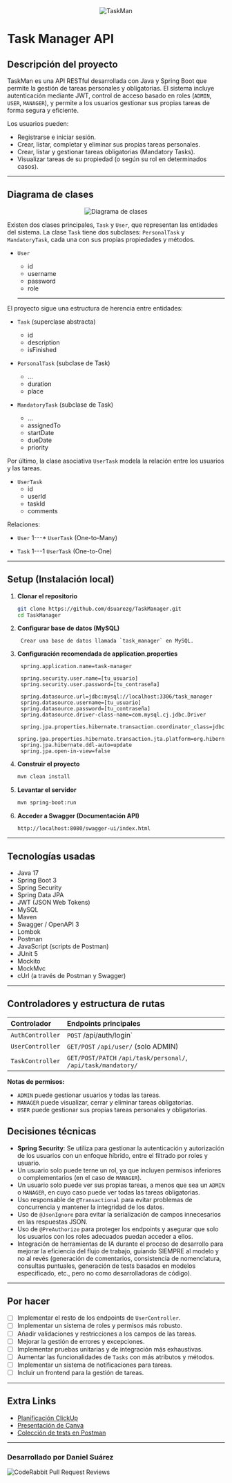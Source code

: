 <div style="text-align: center;">
  <img src="src/main/resources/static/banner.png" alt="TaskMan"></div>

# Task Manager API

## Descripción del proyecto

TaskMan es una API RESTful desarrollada con Java y Spring Boot que permite la gestión de tareas personales y obligatorias. El sistema incluye autenticación mediante JWT, control de acceso basado en roles (`ADMIN`, `USER`, `MANAGER`), y permite a los usuarios gestionar sus propias tareas de forma segura y eficiente.

Los usuarios pueden:
- Registrarse e iniciar sesión.
- Crear, listar, completar y eliminar sus propias tareas personales.
- Crear, listar y gestionar tareas obligatorias (Mandatory Tasks).
- Visualizar tareas de su propiedad (o según su rol en determinados casos).

---

## Diagrama de clases


<div style="text-align: center;">
  <img src="src/main/resources/static/img.png" alt="Diagrama de clases">
</div>


Existen dos clases principales, `Task` y `User`, que representan las entidades del sistema. La clase `Task` tiene dos subclases: `PersonalTask` y `MandatoryTask`, cada una con sus propias propiedades y métodos.

- `User`
    - id
    - username
    - password
    - role

  ---------
El proyecto sigue una estructura de herencia entre entidades:

- `Task` (superclase abstracta)
    - id
    - description
    - isFinished


- `PersonalTask` (subclase de Task)
    - …
    - duration
    - place
  

- `MandatoryTask` (subclase de Task)
    - …
    - assignedTo
    - startDate
    - dueDate
    - priority

Por último, la clase asociativa `UserTask` modela la relación entre los usuarios y las tareas.

- `UserTask` 
    - id
    - userId
    - taskId
    - comments




Relaciones:
- `User` 1---* `UserTask` (One-to-Many)


- `Task` 1---1 `UserTask` (One-to-One)


---

## Setup (Instalación local)

1. **Clonar el repositorio**
   ```bash
   git clone https://github.com/dsuarezg/TaskManager.git
   cd TaskManager
   ```

2. **Configurar base de datos (MySQL)**  

        Crear una base de datos llamada `task_manager` en MySQL.


3. **Configuración recomendada de application.properties**
   ```properties
    spring.application.name=task-manager
    
    spring.security.user.name=[tu_usuario]
    spring.security.user.password=[tu_contraseña]
    
    spring.datasource.url=jdbc:mysql://localhost:3306/task_manager
    spring.datasource.username=[tu_usuario]
    spring.datasource.password=[tu_contraseña]
    spring.datasource.driver-class-name=com.mysql.cj.jdbc.Driver
    
    spring.jpa.properties.hibernate.transaction.coordinator_class=jdbc
    spring.jpa.properties.hibernate.transaction.jta.platform=org.hibernate.engine.transaction.jta.platform.internal.NoJtaPlatform
    spring.jpa.hibernate.ddl-auto=update
    spring.jpa.open-in-view=false

   ```

4. **Construir el proyecto**
   ```bash
   mvn clean install
   ```

5. **Levantar el servidor**
   ```bash
   mvn spring-boot:run
   ```

6. **Acceder a Swagger (Documentación API)**
   ```
   http://localhost:8080/swagger-ui/index.html
   ```

---

## Tecnologías usadas

- Java 17
- Spring Boot 3
- Spring Security
- Spring Data JPA
- JWT (JSON Web Tokens)
- MySQL
- Maven
- Swagger / OpenAPI 3
- Lombok
- Postman
- JavaScript (scripts de Postman)
- JUnit 5
- Mockito
- MockMvc
- cUrl (a través de Postman y Swagger)

---

## Controladores y estructura de rutas

| Controlador | Endpoints principales                                                                                                                                                                                |
|:---|:-----------------------------------------------------------------------------------------------------------------------------------------------------------------------------------------------------|
| `AuthController` | `POST` /api/auth/login`                                                                                                                                                                               |
| `UserController` | `GET/POST` `/api/user/` (solo ADMIN)                                                                                                                                                                   |
| `TaskController` | `GET/POST/PATCH` `/api/task/personal/`, `/api/task/mandatory/` |

**Notas de permisos:**
- `ADMIN` puede gestionar usuarios y todas las tareas.
- `MANAGER` puede visualizar, cerrar y eliminar tareas obligatorias.
- `USER` puede gestionar sus propias tareas personales y obligatorias.

## Decisiones técnicas

- **Spring Security**: Se utiliza para gestionar la autenticación y autorización de los usuarios con un enfoque híbrido, entre el filtrado por roles y usuario.
- Un usuario solo puede terne un rol, ya que incluyen permisos inferiores o complementarios (en el caso de `MANAGER`).
- Un usuario solo puede ver sus propias tareas, a menos que sea un `ADMIN` o `MANAGER`, en cuyo caso puede ver todas las tareas obligatorias.
- Uso responsable de `@Transactional` para evitar problemas de concurrencia y mantener la integridad de los datos.
- Uso de `@JsonIgnore` para evitar la serialización de campos innecesarios en las respuestas JSON.
- Uso de `@PreAuthorize` para proteger los endpoints y asegurar que solo los usuarios con los roles adecuados puedan acceder a ellos.
- Integración de herramientas de IA durante el proceso de desarrollo para mejorar la eficiencia del flujo de trabajo, guiando SIEMPRE al modelo y no al revés (generación de comentarios, consistencia de nomenclatura, consultas puntuales, generación de tests basados en modelos especificado, etc., pero no como desarrolladoras de código).

---

## Por hacer

- [ ] Implementar el resto de los endpoints de `UserController`.
- [ ] Implementar un sistema de roles y permisos más robusto.
- [ ] Añadir validaciones y restricciones a los campos de las tareas.
- [ ] Mejorar la gestión de errores y excepciones.
- [ ] Implementar pruebas unitarias y de integración más exhaustivas.
- [ ] Aumentar las funcionalidades de `Tasks` con más atributos y métodos.
- [ ] Implementar un sistema de notificaciones para tareas.
- [ ] Incluir un frontend para la gestión de tareas.

---

## Extra Links

- [Planificación ClickUp](https://sharing.clickup.com/90151157132/b/h/6-901511003926-2/cf885b5586b2831)
- [Presentación de Canva](https://www.canva.com/design/DAGnV4hOAYU/NOSQ0OUVCh5qB_mwHLxK2A/edit?utm_content=DAGnV4hOAYU&utm_campaign=designshare&utm_medium=link2&utm_source=sharebutton) 
- [Colección de tests en Postman](https://documenter.getpostman.com/view/20702470/2sB2jAbThU) 


---

### Desarrollado por Daniel Suárez


![CodeRabbit Pull Request Reviews](https://img.shields.io/coderabbit/prs/github/dsuarezg/TaskManager?utm_source=oss&utm_medium=github&utm_campaign=dsuarezg%2FTaskManager&labelColor=171717&color=FF570A&link=https%3A%2F%2Fcoderabbit.ai&label=CodeRabbit+Reviews)
